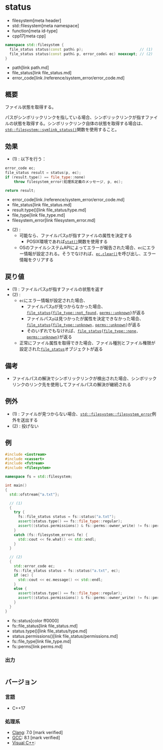 # status
* filesystem[meta header]
* std::filesystem[meta namespace]
* function[meta id-type]
* cpp17[meta cpp]

```cpp
namespace std::filesystem {
  file_status status(const path& p);                          // (1)
  file_status status(const path& p, error_code& ec) noexcept; // (2)
}
```
* path[link path.md]
* file_status[link file_status.md]
* error_code[link /reference/system_error/error_code.md]

## 概要
ファイル状態を取得する。

パスがシンボリックリンクを指している場合、シンボリックリンクが指すファイルの状態を取得する。シンボリックリンク自体の状態を取得する場合は、[`std::filesystem::symlink_status()`](symlink_status.md)関数を使用すること。


## 効果
- (1) : 以下を行う：

```cpp
error_code ec;
file_status result = status(p, ec);
if (result.type() == file_type::none)
    throw filesystem_error(処理系定義のメッセージ, p, ec);

return result;
```
* error_code[link /reference/system_error/error_code.md]
* file_status[link file_status.md]
* result.type()[link file_status/type.md]
* file_type[link file_type.md]
* filesystem_error[link filesystem_error.md]

- (2) :
    - 可能なら、ファイルパス`p`が指すファイルの属性を決定する
        - POSIX環境であれば[`stat()`](https://web.archive.org/web/20230827123440/https://linuxjm.osdn.jp/html/LDP_man-pages/man2/stat.2.html)関数を使用する
    - OSのファイルシステムAPIによってエラーが報告された場合、`ec`にエラー情報が設定される。そうでなければ、[`ec.clear()`](/reference/system_error/error_code/clear.md)を呼び出し、エラー情報をクリアする


## 戻り値
- (1) : ファイルパス`p`が指すファイルの状態を返す
- (2) :
    - `ec`にエラー情報が設定された場合、
        - ファイルパス`p`が見つからなかった場合、[`file_status`](file_status.md)`{`[`file_type::not_found`](file_type.md)`,` [`perms::unknown`](perms.md)`}`が返る
        - ファイルパス`p`は見つかったが属性を決定できなかった場合、[`file_status`](file_status.md)`{`[`file_type::unknown`](file_type.md)`,` [`perms::unknown`](perms.md)`}`が返る
        - そのいずれでもなければ、[`file_status`](file_status.md)`{`[`file_type::none`](file_type.md)`,` [`perms::unknown`](perms.md)`}`が返る
    - 正常にファイル属性を取得できた場合、ファイル種別とファイル権限が設定された[`file_status`](file_status.md)オブジェクトが返る


## 備考
- ファイルパスの解決でシンボリックリンクが検出された場合、シンボリックリンクのリンク先を使用してファイルパスの解決が継続される


## 例外
- (1) : ファイルが見つからない場合、[`std::filesystem::filesystem_error`](filesystem_error.md)例外を送出する
- (2) : 投げない


## 例
```cpp example
#include <iostream>
#include <cassert>
#include <fstream>
#include <filesystem>

namespace fs = std::filesystem;

int main()
{
  std::ofstream{"a.txt"};

  // (1)
  {
    try {
      fs::file_status status = fs::status("a.txt");
      assert(status.type() == fs::file_type::regular);
      assert((status.permissions() & fs::perms::owner_write) != fs::perms::none);
    }
    catch (fs::filesystem_error& fe) {
      std::cout << fe.what() << std::endl;
    }
  }

  // (2)
  {
    std::error_code ec;
    fs::file_status status = fs::status("a.txt", ec);
    if (ec) {
      std::cout << ec.message() << std::endl;
    }
    else {
      assert(status.type() == fs::file_type::regular);
      assert((status.permissions() & fs::perms::owner_write) != fs::perms::none);
    }
  }
}
```
* fs::status[color ff0000]
* fs::file_status[link file_status.md]
* status.type()[link file_status/type.md]
* status.permissions()[link file_status/permissions.md]
* fs::file_type[link file_type.md]
* fs::perms[link perms.md]

### 出力
```
```

## バージョン
### 言語
- C++17

### 処理系
- [Clang](/implementation.md#clang): 7.0 [mark verified]
- [GCC](/implementation.md#gcc): 8.1 [mark verified]
- [Visual C++](/implementation.md#visual_cpp):
